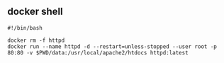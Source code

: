 ## docker shell

```shell
#!/bin/bash

docker rm -f httpd
docker run --name httpd -d --restart=unless-stopped --user root -p 80:80 -v $PWD/data:/usr/local/apache2/htdocs httpd:latest
```
